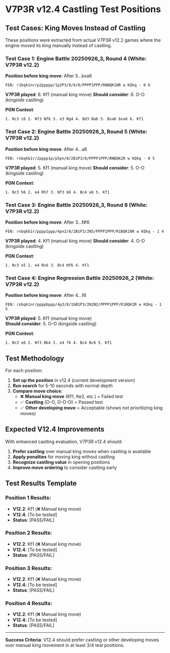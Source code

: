 # V7P3R v12.4 Castling Test Positions

## Test Cases: King Moves Instead of Castling

These positions were extracted from actual V7P3R v12.2 games where the engine moved its king manually instead of castling.

### Test Case 1: Engine Battle 20250926_3, Round 4 (White: V7P3R v12.2)
**Position before king move**: After 5...bxa6
```
FEN: r1bqk1nr/p2ppppp/1p2P3/8/8/8/PPPP1PPP/RNBQK1NR w KQkq - 0 6
```
**V7P3R played**: 6. Kf1 (manual king move)
**Should consider**: 6. O-O (kingside castling)

**PGN Context**:
```
1. Nc3 c6 2. Nf3 Nf6 3. e3 Ng4 4. Bd3 Na6 5. Bxa6 bxa6 6. Kf1
```

### Test Case 2: Engine Battle 20250926_3, Round 5 (White: V7P3R v12.2)
**Position before king move**: After 4...a6
```
FEN: rnbqkb1r/2pppp1p/p5pn/8/2B1P3/8/PPPP1PPP/RNBQK2R w KQkq - 0 5
```
**V7P3R played**: 5. Kf1 (manual king move)
**Should consider**: 5. O-O (kingside castling)

**PGN Context**:
```
1. Nc3 h6 2. e4 Rh7 3. Nf3 b6 4. Bc4 a6 5. Kf1
```

### Test Case 3: Engine Battle 20250926_3, Round 8 (White: V7P3R v12.2)
**Position before king move**: After 3...Nf6
```
FEN: rnbqkb1r/pppp1ppp/4pn2/8/2B1P3/2N5/PPPP1PPP/R1BQK1NR w KQkq - 1 4
```
**V7P3R played**: 4. Kf1 (manual king move)
**Should consider**: 4. O-O (kingside castling)

**PGN Context**:
```
1. Nc3 e5 2. e4 Nc6 3. Bc4 Nf6 4. Kf1
```

### Test Case 4: Engine Regression Battle 20250926_2 (White: V7P3R v12.2)
**Position before king move**: After 4...f6
```
FEN: rnbqk1nr/ppppbppp/4p3/8/1bB1P3/2N2N2/PPPP1PPP/R1BQK2R w KQkq - 1 5
```
**V7P3R played**: 5. Kf1 (manual king move)  
**Should consider**: 5. O-O (kingside castling)

**PGN Context**:
```
1. Nc3 e6 2. Nf3 Bb4 3. e4 f6 4. Bc4 Nc6 5. Kf1
```

## Test Methodology

For each position:
1. **Set up the position** in v12.4 (current development version)
2. **Run search** for 5-10 seconds with normal depth
3. **Compare move choice**:
   - ❌ **Manual king move** (Kf1, Ke2, etc.) = Failed test
   - ✅ **Castling** (O-O, O-O-O) = Passed test
   - ✅ **Other developing move** = Acceptable (shows not prioritizing king moves)

## Expected V12.4 Improvements

With enhanced castling evaluation, V7P3R v12.4 should:
1. **Prefer castling** over manual king moves when castling is available
2. **Apply penalties** for moving king without castling
3. **Recognize castling value** in opening positions
4. **Improve move ordering** to consider castling early

## Test Results Template

### Position 1 Results:
- **V12.2**: Kf1 (❌ Manual king move)
- **V12.4**: [To be tested]
- **Status**: [PASS/FAIL]

### Position 2 Results:
- **V12.2**: Kf1 (❌ Manual king move)  
- **V12.4**: [To be tested]
- **Status**: [PASS/FAIL]

### Position 3 Results:
- **V12.2**: Kf1 (❌ Manual king move)
- **V12.4**: [To be tested]
- **Status**: [PASS/FAIL]

### Position 4 Results:
- **V12.2**: Kf1 (❌ Manual king move)
- **V12.4**: [To be tested]
- **Status**: [PASS/FAIL]

---

**Success Criteria**: V12.4 should prefer castling or other developing moves over manual king movement in at least 3/4 test positions.